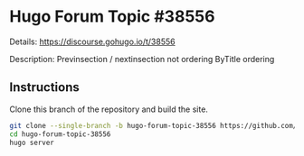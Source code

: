 # Hugo Forum Topic #38556

Details: <https://discourse.gohugo.io/t/38556>

Description: Previnsection / nextinsection not ordering ByTitle ordering

## Instructions

Clone this branch of the repository and build the site.

```bash
git clone --single-branch -b hugo-forum-topic-38556 https://github.com/jmooring/hugo-testing hugo-forum-topic-38556
cd hugo-forum-topic-38556
hugo server
```
